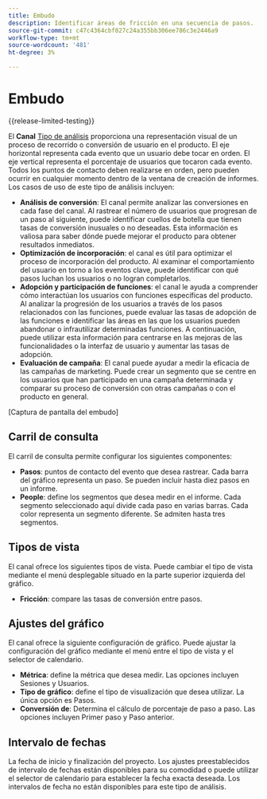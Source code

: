 ```yaml
---
title: Embudo
description: Identificar áreas de fricción en una secuencia de pasos.
source-git-commit: c47c4364cbf027c24a355bb306ee786c3e2446a9
workflow-type: tm+mt
source-wordcount: '481'
ht-degree: 3%

---
```


# Embudo

{{release-limited-testing}}

El **Canal** [Tipo de análisis](overview.md) proporciona una representación visual de un proceso de recorrido o conversión de usuario en el producto. El eje horizontal representa cada evento que un usuario debe tocar en orden. El eje vertical representa el porcentaje de usuarios que tocaron cada evento. Todos los puntos de contacto deben realizarse en orden, pero pueden ocurrir en cualquier momento dentro de la ventana de creación de informes. Los casos de uso de este tipo de análisis incluyen:

* **Análisis de conversión**: El canal permite analizar las conversiones en cada fase del canal. Al rastrear el número de usuarios que progresan de un paso al siguiente, puede identificar cuellos de botella que tienen tasas de conversión inusuales o no deseadas. Esta información es valiosa para saber dónde puede mejorar el producto para obtener resultados inmediatos.
* **Optimización de incorporación**: el canal es útil para optimizar el proceso de incorporación del producto. Al examinar el comportamiento del usuario en torno a los eventos clave, puede identificar con qué pasos luchan los usuarios o no logran completarlos.
* **Adopción y participación de funciones**: el canal le ayuda a comprender cómo interactúan los usuarios con funciones específicas del producto. Al analizar la progresión de los usuarios a través de los pasos relacionados con las funciones, puede evaluar las tasas de adopción de las funciones e identificar las áreas en las que los usuarios pueden abandonar o infrautilizar determinadas funciones. A continuación, puede utilizar esta información para centrarse en las mejoras de las funcionalidades o la interfaz de usuario y aumentar las tasas de adopción.
* **Evaluación de campaña**: El canal puede ayudar a medir la eficacia de las campañas de marketing. Puede crear un segmento que se centre en los usuarios que han participado en una campaña determinada y comparar su proceso de conversión con otras campañas o con el producto en general.

[Captura de pantalla del embudo]

## Carril de consulta

El carril de consulta permite configurar los siguientes componentes:

* **Pasos**: puntos de contacto del evento que desea rastrear. Cada barra del gráfico representa un paso. Se pueden incluir hasta diez pasos en un informe.
* **People**: define los segmentos que desea medir en el informe. Cada segmento seleccionado aquí divide cada paso en varias barras. Cada color representa un segmento diferente. Se admiten hasta tres segmentos.

## Tipos de vista

El canal ofrece los siguientes tipos de vista. Puede cambiar el tipo de vista mediante el menú desplegable situado en la parte superior izquierda del gráfico.

* **Fricción**: compare las tasas de conversión entre pasos.

## Ajustes del gráfico

El canal ofrece la siguiente configuración de gráfico. Puede ajustar la configuración del gráfico mediante el menú entre el tipo de vista y el selector de calendario.

* **Métrica**: define la métrica que desea medir. Las opciones incluyen Sesiones y Usuarios.
* **Tipo de gráfico**: define el tipo de visualización que desea utilizar. La única opción es Pasos.
* **Conversión de**: Determina el cálculo de porcentaje de paso a paso. Las opciones incluyen Primer paso y Paso anterior.

## Intervalo de fechas

La fecha de inicio y finalización del proyecto. Los ajustes preestablecidos de intervalo de fechas están disponibles para su comodidad o puede utilizar el selector de calendario para establecer la fecha exacta deseada. Los intervalos de fecha no están disponibles para este tipo de análisis.
